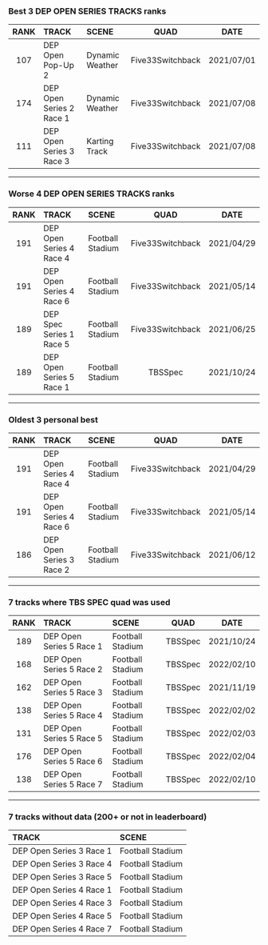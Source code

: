 ### Best 3 DEP OPEN SERIES TRACKS ranks
|RANK|TRACK|SCENE|QUAD|DATE|
|:---:|:---|:---|:---:|:---:|
|107|DEP Open Pop-Up 2|Dynamic Weather|Five33Switchback|2021/07/01|
|174|DEP Open Series 2 Race 1|Dynamic Weather|Five33Switchback|2021/07/08|
|111|DEP Open Series 3 Race 3|Karting Track|Five33Switchback|2021/07/08|
---
### Worse 4 DEP OPEN SERIES TRACKS ranks
|RANK|TRACK|SCENE|QUAD|DATE|
|:---:|:---|:---|:---:|:---:|
|191|DEP Open Series 4 Race 4|Football Stadium|Five33Switchback|2021/04/29|
|191|DEP Open Series 4 Race 6|Football Stadium|Five33Switchback|2021/05/14|
|189|DEP Spec Series 1 Race 5|Football Stadium|Five33Switchback|2021/06/25|
|189|DEP Open Series 5 Race 1|Football Stadium|TBSSpec|2021/10/24|
---
### Oldest 3 personal best
|RANK|TRACK|SCENE|QUAD|DATE|
|:---:|:---|:---|:---:|:---:|
|191|DEP Open Series 4 Race 4|Football Stadium|Five33Switchback|2021/04/29|
|191|DEP Open Series 4 Race 6|Football Stadium|Five33Switchback|2021/05/14|
|186|DEP Open Series 3 Race 2|Football Stadium|Five33Switchback|2021/06/12|
---
### 7 tracks where TBS SPEC quad was used
|RANK|TRACK|SCENE|QUAD|DATE|
|:---:|:---|:---|:---:|:---:|
|189|DEP Open Series 5 Race 1|Football Stadium|TBSSpec|2021/10/24|
|168|DEP Open Series 5 Race 2|Football Stadium|TBSSpec|2022/02/10|
|162|DEP Open Series 5 Race 3|Football Stadium|TBSSpec|2021/11/19|
|138|DEP Open Series 5 Race 4|Football Stadium|TBSSpec|2022/02/02|
|131|DEP Open Series 5 Race 5|Football Stadium|TBSSpec|2022/02/03|
|176|DEP Open Series 5 Race 6|Football Stadium|TBSSpec|2022/02/04|
|138|DEP Open Series 5 Race 7|Football Stadium|TBSSpec|2022/02/10|
---
### 7 tracks without data (200+ or not in leaderboard)
|TRACK|SCENE|
|:---|:---|
|DEP Open Series 3 Race 1|Football Stadium|
|DEP Open Series 3 Race 4|Football Stadium|
|DEP Open Series 3 Race 5|Football Stadium|
|DEP Open Series 4 Race 1|Football Stadium|
|DEP Open Series 4 Race 3|Football Stadium|
|DEP Open Series 4 Race 5|Football Stadium|
|DEP Open Series 4 Race 7|Football Stadium|
